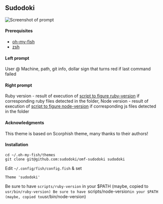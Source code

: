 ## Sudodoki

![Screenshot of prompt](sudodoki.github.io/sudodoki-public-assets/omf-sudodoki/Screenshot.png)

#### Prerequisites
+ [oh-my-fish](https://github.com/oh-my-fish/oh-my-fish)
+ [zsh](http://www.zsh.org/)

#### Left prompt
User @ Machine, path, git info, dollar sign that turns red if last command failed

#### Right prompt
Ruby version - result of execution of [script to figure ruby-version](scripts/ruby-version) if corresponding ruby files detected in the folder, Node version - result of execution of [script to figure node-version](scripts/node-version) if corresponding js files detected in the folder

#### Acknowledgments
This theme is based on Scorphish theme, many thanks to their authors!

#### Installation
```
cd ~/.oh-my-fish/themes
git clone git@github.com:sudodoki/omf-sudodoki sudodoki
```
Edit `~/.config/fish/config.fish` & set
```
Theme 'sudodoki'
```
Be sure to have `scripts/ruby-version` in your $PATH (maybe, copied to `usr/bin/ruby-version)
Be sure to have `scripts/node-version` in your $PATH (maybe, copied to `usr/bin/node-version)